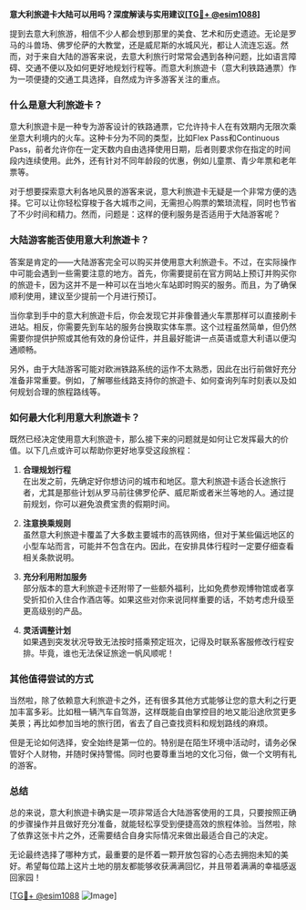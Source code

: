 **意大利旅遊卡大陆可以用吗？深度解读与实用建议[[TG💪+ @esim1088](https://t.me/s/esim1088)]**

提到去意大利旅游，相信不少人都会想到那里的美食、艺术和历史遗迹。无论是罗马的斗兽场、佛罗伦萨的大教堂，还是威尼斯的水城风光，都让人流连忘返。然而，对于来自大陆的游客来说，去意大利旅行时常常会遇到各种问题，比如语言障碍、交通不便以及如何更好地规划行程等。而意大利旅遊卡（意大利铁路通票）作为一项便捷的交通工具选择，自然成为许多游客关注的重点。

### **什么是意大利旅遊卡？**

意大利旅遊卡是一种专为游客设计的铁路通票，它允许持卡人在有效期内无限次乘坐意大利境内的火车。这种卡分为不同的类型，比如Flex Pass和Continuous Pass，前者允许你在一定天数内自由选择使用日期，后者则要求你在指定的时间段内连续使用。此外，还有针对不同年龄段的优惠，例如儿童票、青少年票和老年票等。

对于想要探索意大利各地风景的游客来说，意大利旅遊卡无疑是一个非常方便的选择。它可以让你轻松穿梭于各大城市之间，无需担心购票的繁琐流程，同时也节省了不少时间和精力。然而，问题是：这样的便利服务是否适用于大陆游客呢？

### **大陆游客能否使用意大利旅遊卡？**

答案是肯定的——大陆游客完全可以购买并使用意大利旅遊卡。不过，在实际操作中可能会遇到一些需要注意的地方。首先，你需要提前在官方网站上预订并购买你的旅遊卡，因为这并不是一种可以在当地火车站即时购买的服务。而且，为了确保顺利使用，建议至少提前一个月进行预订。

当你拿到手中的意大利旅遊卡后，你会发现它并非像普通火车票那样可以直接刷卡进站。相反，你需要先到车站的服务台换取实体车票。这个过程虽然简单，但仍然需要你提供护照或其他有效的身份证件，并且最好能讲一点英语或意大利语以便沟通顺畅。

另外，由于大陆游客可能对欧洲铁路系统的运作不太熟悉，因此在出行前做好充分准备非常重要。例如，了解哪些线路支持你的旅遊卡、如何查询列车时刻表以及如何规划合理的旅程路线等。

### **如何最大化利用意大利旅遊卡？**

既然已经决定使用意大利旅遊卡，那么接下来的问题就是如何让它发挥最大的价值。以下几点或许可以帮助你更好地享受这段旅程：

1. **合理规划行程**  
   在出发之前，先确定好你想访问的城市和地区。意大利旅遊卡适合长途旅行者，尤其是那些计划从罗马前往佛罗伦萨、威尼斯或者米兰等地的人。通过提前规划，你可以避免浪费宝贵的假期时间。

2. **注意换乘规则**  
   虽然意大利旅遊卡覆盖了大多数主要城市的高铁网络，但对于某些偏远地区的小型车站而言，可能并不包含在内。因此，在安排具体行程时一定要仔细查看相关条款说明。

3. **充分利用附加服务**  
   部分版本的意大利旅遊卡还附带了一些额外福利，比如免费参观博物馆或者享受折扣价入住合作酒店等。如果这些对你来说同样重要的话，不妨考虑升级至更高级别的产品。

4. **灵活调整计划**  
   如果遇到突发状况导致无法按时搭乘预定班次，记得及时联系客服修改行程安排。毕竟，谁也无法保证旅途一帆风顺呢！

### **其他值得尝试的方式**

当然啦，除了依赖意大利旅遊卡之外，还有很多其他方式能够让您的意大利之行更加丰富多彩。比如租一辆汽车自驾游，这样既能自由掌控目的地又能沿途欣赏更多美景；再比如参加当地的旅行团，省去了自己查找资料和规划路线的麻烦。

但是无论如何选择，安全始终是第一位的。特别是在陌生环境中活动时，请务必保管好个人财物，并随时保持警惕。同时也要尊重当地的文化习俗，做一个文明有礼的游客。

### **总结**

总的来说，意大利旅遊卡确实是一项非常适合大陆游客使用的工具，只要按照正确的步骤操作并且做好充分准备，就能轻松享受到便捷高效的旅程体验。当然啦，除了依靠这张卡片之外，还需要结合自身实际情况来做出最适合自己的决定。

无论最终选择了哪种方式，最重要的是怀着一颗开放包容的心态去拥抱未知的美好。希望每位踏上这片土地的朋友都能够收获满满回忆，并且带着满满的幸福感返回家园！

[[TG💪+ @esim1088](https://t.me/s/esim1088) ![Image](https://i.postimg.cc/4NQfJmqS/Snipaste-2025-05-13-00-14-12.png)]